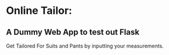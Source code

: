 <h1> Online Tailor: </h1>
<h2> A Dummy Web App to test out Flask </h2>

<p> Get Tailored For Suits and Pants by inputting your measurements. </p>
